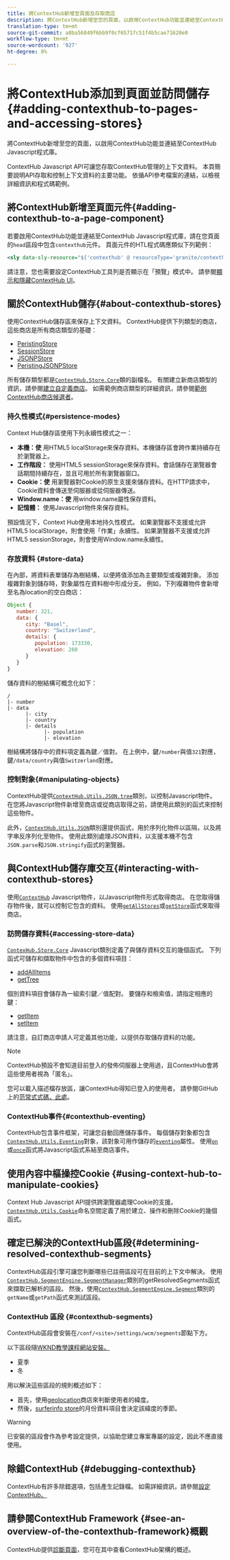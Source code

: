```yaml
---
title: 將ContextHub新增至頁面及存取商店
description: 將ContextHub新增至您的頁面，以啟用ContextHub功能並連結至ContextHub Javascript程式庫
translation-type: tm+mt
source-git-commit: a8ba56849f6bb9f0cf6571fc51f4b5cae71620e0
workflow-type: tm+mt
source-wordcount: '927'
ht-degree: 0%

---
```



# 將ContextHub添加到頁面並訪問儲存{#adding-contexthub-to-pages-and-accessing-stores}

將ContextHub新增至您的頁面，以啟用ContextHub功能並連結至ContextHub Javascript程式庫。

ContextHub Javascript API可讓您存取ContextHub管理的上下文資料。 本頁簡要說明API存取和控制上下文資料的主要功能。 依循API參考檔案的連結，以檢視詳細資訊和程式碼範例。

## 將ContextHub新增至頁面元件{#adding-contexthub-to-a-page-component}

若要啟用ContextHub功能並連結至ContextHub Javascript程式庫，請在您頁面的`head`區段中包含`contexthub`元件。 頁面元件的HTL程式碼應類似下列範例：

```xml
<sly data-sly-resource="${'contexthub' @ resourceType='granite/contexthub/components/contexthub'}"/>
```

請注意，您也需要設定ContextHub工具列是否顯示在「預覽」模式中。 請參閱[顯示和隱藏ContextHub UI](ch-configuring.md#showing-and-hiding-the-contexthub-ui)。

## 關於ContextHub儲存{#about-contexthub-stores}

使用ContextHub儲存區來保存上下文資料。 ContextHub提供下列類型的商店，這些商店是所有商店類型的基礎：

* [PeristingStore](contexthub-api.md#contexthub-store-persistedstore)
* [SessionStore](contexthub-api.md#contexthub-store-sessionstore)
* [JSONPStore](contexthub-api.md#contexthub-store-persistedjsonpstore)
* [PeristingJSONPStore](contexthub-api.md#contexthub-store-persistedstore)

所有儲存類型都是[`ContextHub.Store.Core`](contexthub-api.md#contexthub-store-core)類的副檔名。 有關建立新商店類型的資訊，請參閱[建立自定義商店](ch-extend.md#creating-custom-store-candidates)。 如需範例商店類型的詳細資訊，請參閱[範例ContextHub商店候選者](ch-samplestores.md)。

### 持久性模式{#persistence-modes}

Context Hub儲存區使用下列永續性模式之一：

* **本機：使** 用HTML5 localStorage來保存資料。本機儲存區會跨作業持續存在於瀏覽器上。
* **工作階段：** 使用HTML5 sessionStorage來保存資料。會話儲存在瀏覽器會話期間持續存在，並且可用於所有瀏覽器窗口。
* **Cookie：使** 用瀏覽器對Cookie的原生支援來儲存資料。在HTTP請求中，Cookie資料會傳送至伺服器或從伺服器傳送。
* **Window.name：使** 用window.name屬性保存資料。
* **記憶體：** 使用Javascript物件來保存資料。

預設情況下，Context Hub使用本地持久性模式。 如果瀏覽器不支援或允許HTML5 localStorage，則會使用「作業」永續性。 如果瀏覽器不支援或允許HTML5 sessionStorage，則會使用Window.name永續性。

### 存放資料 {#store-data}

在內部，將資料表單儲存為樹結構，以便將值添加為主要類型或複雜對象。 添加複雜對象到儲存時，對象屬性在資料樹中形成分支。 例如，下列複雜物件會新增至名為location的空白商店：

```javascript
Object {
   number: 321,
   data: {
      city: "Basel",
      country: "Switzerland",
      details: {
         population: 173330,
         elevation: 260
      }
   }
}
```

儲存資料的樹結構可概念化如下：

```text
/
|- number
|- data
      |- city
      |- country
      |- details
            |- population
            |- elevation
```

樹結構將儲存中的資料項定義為鍵／值對。 在上例中，鍵`/number`與值`321`對應，鍵`/data/country`與值`Switzerland`對應。

### 控制對象{#manipulating-objects}

ContextHub提供[`ContextHub.Utils.JSON.tree`](contexthub-api.md#contexthub-utils-json-tree)類別，以控制Javascript物件。 在您將Javascript物件新增至商店或從商店取得之前，請使用此類別的函式來控制這些物件。

此外，[`ContextHub.Utils.JSON`](contexthub-api.md#contexthub-utils-json)類別還提供函式，用於序列化物件以區隔，以及將字串反序列化至物件。 使用此類別處理JSON資料，以支援本機不包含`JSON.parse`和`JSON.stringify`函式的瀏覽器。

## 與ContextHub儲存庫交互{#interacting-with-contexthub-stores}

使用[`ContextHub`](contexthub-api.md#ui-event-constants) Javascript物件，以Javascript物件形式取得商店。 在您取得儲存物件後，就可以控制它包含的資料。 使用[`getAllStores`](contexthub-api.md#getallstores)或[`getStore`](contexthub-api.md#getstore-name)函式來取得商店。

### 訪問儲存資料{#accessing-store-data}

[`ContexHub.Store.Core`](contexthub-api.md#contexthub-store-core) Javascript類別定義了與儲存資料交互的幾個函式。 下列函式可儲存和擷取物件中包含的多個資料項目：

* [addAllItems](contexthub-api.md#addallitems-tree-options)
* [getTree](contexthub-api.md#gettree-includeinternals)

個別資料項目會儲存為一組索引鍵／值配對。 要儲存和檢索值，請指定相應的鍵：

* [getItem](contexthub-api.md#getitem-key)
* [setItem](contexthub-api.md#setitem-key-value-options)

請注意，自訂商店申請人可定義其他功能，以提供存取儲存資料的功能。

>[!NOTE]
>
>ContextHub預設不會知道目前登入的發佈伺服器上使用過，且ContextHub會將這些使用者視為「匿名」。
>
>您可以載入描述檔存放區，讓ContextHub得知已登入的使用者。 請參閱GitHub上的[范常式式碼，此處](https://github.com/Adobe-Marketing-Cloud/aem-sample-we-retail/blob/master/ui.apps/src/main/content/jcr_root/apps/weretail/components/structure/header/clientlib/js/utilities.js)。

### ContextHub事件{#contexthub-eventing}

ContextHub包含事件框架，可讓您自動回應儲存事件。 每個儲存對象都包含[`ContextHub.Utils.Eventing`](contexthub-api.md#contexthub-utils-eventing)對象，該對象可用作儲存的[`eventing`](contexthub-api.md#eventing)屬性。 使用[`on`](contexthub-api.md#on-name-handler-selector-triggerforpastevents)或[`once`](contexthub-api.md#once-name-handler-selector-triggerforpastevents)函式將Javascript函式系結至商店事件。

## 使用內容中樞操控Cookie {#using-context-hub-to-manipulate-cookies}

Context Hub Javascript API提供跨瀏覽器處理Cookie的支援。 [`ContextHub.Utils.Cookie`](contexthub-api.md#contexthub-utils-cookie)命名空間定義了用於建立、操作和刪除Cookie的幾個函式。

## 確定已解決的ContextHub區段{#determining-resolved-contexthub-segments}

ContextHub區段引擎可讓您判斷哪些已註冊區段可在目前的上下文中解決。 使用[`ContextHub.SegmentEngine.SegmentManager`](contexthub-api.md#contexthub-segmentengine-segmentmanager)類別的getResolvedSegments函式來擷取已解析的區段。 然後，使用[`ContextHub.SegmentEngine.Segment`](contexthub-api.md#contexthub-segmentengine-segment)類別的`getName`或`getPath`函式來測試區段。

### ContextHub 區段 {#contexthub-segments}

ContextHub區段會安裝在`/conf/<site>/settings/wcm/segments`節點下方。

以下區段隨[WKND教學課程網站安裝。](getting-started.md)

* 夏季
* 冬

用以解決這些區段的規則概述如下：

* 首先，使用[geolocation](ch-samplestores.md#contexthub-geolocation-sample-store-candidate)商店來判斷使用者的緯度。
* 然後，[surferinfo store](ch-samplestores.md#contexthub-surferinfo-sample-store-candidate)的月份資料項目會決定該緯度的季節。

>[!WARNING]
>
>已安裝的區段會作為參考設定提供，以協助您建立專案專屬的設定，因此不應直接使用。

## 除錯ContextHub {#debugging-contexthub}

ContextHub有許多除錯選項，包括產生記錄檔。 如需詳細資訊，請參閱[設定ContextHub。](ch-configuring.md#logging-debug-messages-for-contexthub)

## 請參閱ContextHub Framework {#see-an-overview-of-the-contexthub-framework}概觀

ContextHub提供[診斷頁面](ch-diagnostics.md)，您可在其中查看ContextHub架構的概述。
